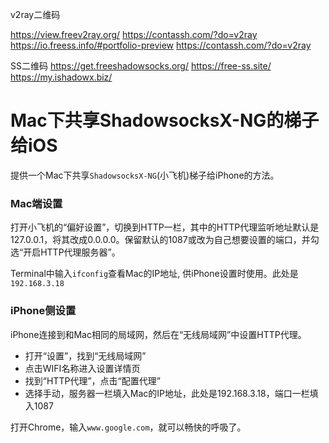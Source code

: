 

v2ray二维码

https://view.freev2ray.org/
https://contassh.com/?do=v2ray
https://io.freess.info/#portfolio-preview
https://contassh.com/?do=v2ray

SS二维码
https://get.freeshadowsocks.org/
https://free-ss.site/
https://my.ishadowx.biz/




# Mac下共享ShadowsocksX-NG的梯子给iOS

提供一个Mac下共享`ShadowsocksX-NG`(小飞机)梯子给iPhone的方法。

### Mac端设置

打开小飞机的“偏好设置”，切换到HTTP一栏，其中的HTTP代理监听地址默认是127.0.0.1，将其改成0.0.0.0。保留默认的1087或改为自己想要设置的端口，并勾选“开启HTTP代理服务器”。

Terminal中输入`ifconfig`查看Mac的IP地址, 供iPhone设置时使用。此处是`192.168.3.18`

### iPhone侧设置

iPhone连接到和Mac相同的局域网，然后在“无线局域网”中设置HTTP代理。

- 打开“设置”，找到“无线局域网”
- 点击WIFI名称进入设置详情页
- 找到“HTTP代理”，点击“配置代理”
- 选择手动，服务器一栏填入Mac的IP地址，此处是192.168.3.18，端口一栏填入1087

打开Chrome，输入`www.google.com`，就可以畅快的呼吸了。